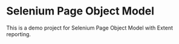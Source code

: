 # Selenium Page Object Model

This is a demo project for Selenium Page Object Model with Extent reporting.